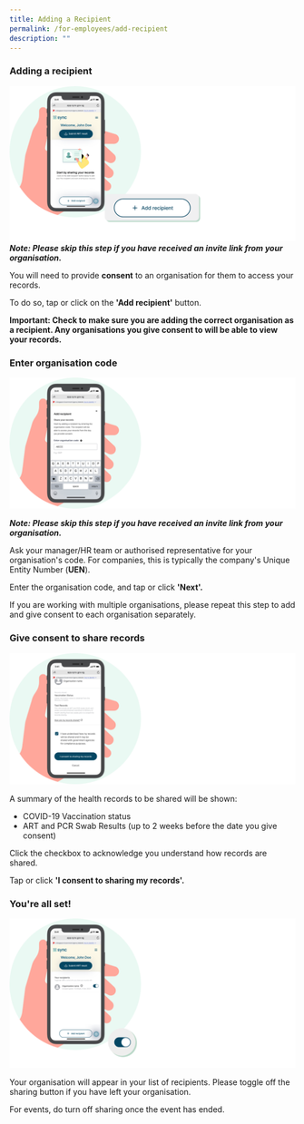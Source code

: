 ```yaml
---
title: Adding a Recipient
permalink: /for-employees/add-recipient
description: ""
---
```


### **Adding a recipient**
![](/images/Add%20recipient.svg)
***Note: Please skip this step if you have received an invite link from your organisation.***

You will need to provide **consent** to an organisation for them to access your records.

To do so, tap or click on the **'Add recipient'** button.

**Important:
Check to make sure you are adding the correct organisation as a recipient. Any organisations you give consent to will be able to view your records.**


### **Enter organisation code**
![](/images/Enter%20code.svg)

***Note: Please skip this step if you have received an invite link from your organisation.***

Ask your manager/HR team or authorised representative for your organisation's code. For companies, this is typically the company's Unique Entity Number (**UEN**).

Enter the organisation code, and tap or click **'Next'.**

If you are working with multiple organisations, please repeat this step to add and give consent to each organisation separately.

### **Give consent to share records**
![](/images/Consent.svg)

A summary of the health records to be shared will be shown:
* COVID-19 Vaccination status 
* ART and PCR Swab Results (up to 2 weeks before the date you give consent)

Click the checkbox to acknowledge you understand how records are shared.

Tap or click  **'I consent to sharing my records'.**



### **You're all set!**
![](/images/Toggle%20on.svg)

Your organisation will appear in your list of recipients. Please toggle off the sharing button if you have left your organisation. 

For events, do turn off sharing once the event has ended.